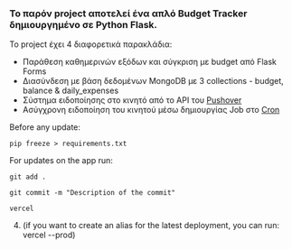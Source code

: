 

### Το παρόν project αποτελεί ένα απλό Budget Tracker δημιουργημένο σε Python Flask.

Το project έχει 4 διαφορετικά παρακλάδια:

* Παράθεση καθημερινών εξόδων και σύγκριση με budget από Flask Forms
* Διασύνδεση με βάση δεδομένων MongoDB με 3 collections - budget, balance & daily_expenses
* Σύστημα ειδοποίησης στο κινητό από το API του [Pushover](https://pushover.net/)
* Ασύγχρονη ειδοποίηση του κινητού μέσω δημιουργίας Job στο [Cron](https://www.easycron.com/user)



Before any update:

```pip
pip freeze > requirements.txt
```

For updates on the app run:

```
git add .
```

```
git commit -m "Description of the commit"
```

```
vercel
```

4) (if you want to create an alias for the latest deployment, you can run: vercel --prod)
